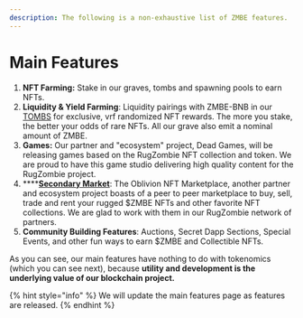 ```yaml
---
description: The following is a non-exhaustive list of ZMBE features.
---
```


# Main Features

1. **NFT Farming:** Stake in our graves, tombs and spawning pools to earn NFTs.
2. **Liquidity & Yield Farming**: Liquidity pairings with ZMBE-BNB in our [TOMBS](tombs.md) for exclusive, vrf randomized NFT rewards. The more you stake, the better your odds of rare NFTs. All our grave also emit a nominal amount of ZMBE.
3. **Games:** Our partner and  "ecosystem" project, Dead Games, will be releasing games based on the RugZombie NFT collection and token.  We are proud to have this game studio delivering high quality content for the RugZombie project.
4. ****[**Secondary Market**](../nft-marketplace-+-gamefi-services/oblivion-nft-marketplace/): The Oblivion NFT Marketplace, another partner and ecosystem project boasts of a peer to peer marketplace to buy, sell, trade and rent your rugged $ZMBE NFTs and other favorite NFT collections. We are glad to work with them in our RugZombie network of partners.
5. **Community Building Features**: Auctions, Secret Dapp Sections, Special Events, and other fun ways to earn $ZMBE and Collectible NFTs.&#x20;

As you can see, our main features have nothing to do with tokenomics (which you can see next), because **utility and development is the underlying value of our blockchain project.**&#x20;

{% hint style="info" %}
We will update the main features page as features are released.
{% endhint %}
